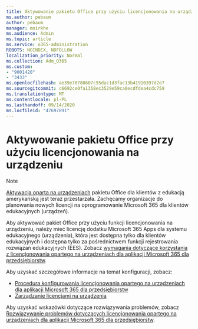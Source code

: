 ```yaml
---
title: Aktywowanie pakietu Office przy użyciu licencjonowania na urządzeniu
ms.author: pebaum
author: pebaum
manager: mnirkhe
ms.audience: Admin
ms.topic: article
ms.service: o365-administration
ROBOTS: NOINDEX, NOFOLLOW
localization_priority: Normal
ms.collection: Adm_O365
ms.custom:
- "9001420"
- "3433"
ms.openlocfilehash: ae39e70780607c55dac1d3fac13b41910397d2e7
ms.sourcegitcommit: c6692ce0fa1358ec3529e59ca0ecdfdea4cdc759
ms.translationtype: MT
ms.contentlocale: pl-PL
ms.lasthandoff: 09/14/2020
ms.locfileid: "47697891"
---
```

# <a name="activating-office-using-device-based-licensing"></a>Aktywowanie pakietu Office przy użyciu licencjonowania na urządzeniu

> [!NOTE]
> [Aktywacja oparta na urządzeniach](https://aka.ms/officedba) pakietu Office dla klientów z edukacją amerykańską jest teraz przestarzała. Zachęcamy organizacje do planowania nowych licencji na oprogramowanie Microsoft 365 dla klientów edukacyjnych (urządzeń).

Aby aktywować pakiet Office przy użyciu funkcji licencjonowania na urządzeniu, należy mieć licencję dodatku Microsoft 365 Apps dla systemu edukacyjnego (urządzenia), która jest dostępna tylko dla klientów edukacyjnych i dostępna tylko za pośrednictwem funkcji rejestrowania rozwiązań edukacyjnych (EES). Zobacz [wymagania dotyczące korzystania z licencjonowania opartego na urządzeniach dla aplikacji Microsoft 365 dla przedsiębiorstw](https://docs.microsoft.com/deployoffice/device-based-licensing#requirements-for-using-device-based-licensing-for-microsoft-365-apps-for-enterprise).


Aby uzyskać szczegółowe informacje na temat konfiguracji, zobacz:

- [Procedura konfigurowania licencjonowania opartego na urządzeniach dla aplikacji Microsoft 365 dla przedsiębiorstw](https://docs.microsoft.com/deployoffice/device-based-licensing#steps-to-configure-device-based-licensing-for-microsoft-365-apps-for-enterprise)
- [Zarządzanie licencjami na urządzenia](https://docs.microsoft.com/microsoft-365/admin/misc/manage-licenses-for-devices)

Aby uzyskać wskazówki dotyczące rozwiązywania problemów, zobacz [Rozwiązywanie problemów dotyczących licencjonowania opartego na urządzeniach dla aplikacji Microsoft 365 dla przedsiębiorstw](https://docs.microsoft.com/deployoffice/device-based-licensing#troubleshoot-device-based-licensing-for-microsoft-365-apps-for-enterprise).
